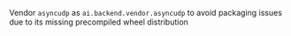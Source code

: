 Vendor `asyncudp` as `ai.backend.vendor.asyncudp` to avoid packaging issues due to its missing precompiled wheel distribution
